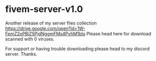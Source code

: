 # fivem-server-v1.0
Another release of my server files collection
https://drive.google.com/open?id=1W-FpmZ2oPBiZ5PjdNggmFMs4PvhM1blo
Please head here for download scanned with 0 viruses.

For support or having trouble downloading please head to my discord server.
Thanks.
